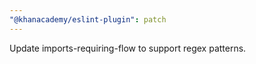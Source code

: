 ```yaml
---
"@khanacademy/eslint-plugin": patch
---
```


Update imports-requiring-flow to support regex patterns.
